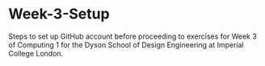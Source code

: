 # Week-3-Setup
Steps to set up GitHub account before proceeding to exercises for Week 3 of Computing 1 for the Dyson School of Design Engineering at Imperial College London.
